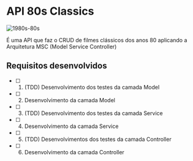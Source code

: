 # API 80s Classics

![1980s-80s](https://github.com/joanamds/api-80s-classics/assets/106452876/4a2948cd-8e8b-456f-b911-9f5be2a8914c)

É uma API que faz o CRUD de filmes clássicos dos anos 80 aplicando a Arquitetura MSC (Model Service Controller)

## Requisitos desenvolvidos


- [ ] 1. (TDD) Desenvolvimento dos testes da camada Model
- [ ] 2. Desenvolvimento da camada Model
- [ ] 3. (TDD) Desenvolvimento dos testes da camada Service
- [ ] 4. Desenvolvimento da camada Service
- [ ] 5. (TDD) Desenvolvimentos dos testes da camada Controller
- [ ] 6. Desenvolvimento da camada Controller
